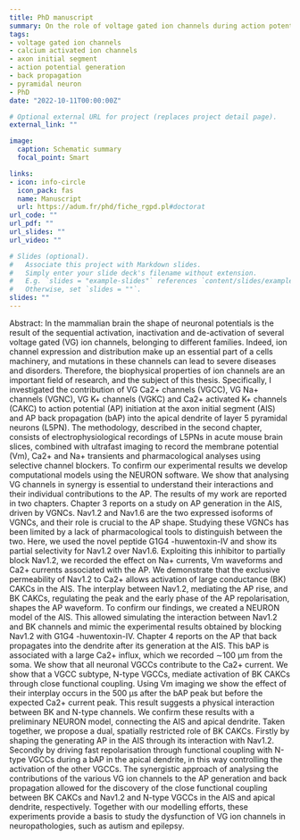 ```yaml
---
title: PhD manuscript
summary: On the role of voltage gated ion channels during action potential generation and back propagation in leyer 5 pyramidal neurons
tags:
- voltage gated ion channels
- calcium activated ion channels
- axon initial segment
- action potential generation
- back propagation
- pyramidal neuron
- PhD
date: "2022-10-11T00:00:00Z"

# Optional external URL for project (replaces project detail page).
external_link: ""

image:
  caption: Schematic summary
  focal_point: Smart

links:
- icon: info-circle
  icon_pack: fas
  name: Manuscript
  url: https://adum.fr/phd/fiche_rgpd.pl#doctorat
url_code: ""
url_pdf: ""
url_slides: ""
url_video: ""

# Slides (optional).
#   Associate this project with Markdown slides.
#   Simply enter your slide deck's filename without extension.
#   E.g. `slides = "example-slides"` references `content/slides/example-slides.md`.
#   Otherwise, set `slides = ""`.
slides: ""
---
```

Abstract: In the mammalian brain the shape of neuronal potentials is the result of the sequential activation, inactivation and de-activation of several voltage gated (VG) ion channels, belonging to different families. Indeed, ion channel expression and distribution make up an essential part of a cells machinery, and mutations in these channels can lead to severe diseases and disorders. Therefore, the biophysical properties of ion channels are an important field of research, and the subject of this thesis. Specifically, I investigated the contribution of VG Ca2+ channels (VGCC), VG Na+ channels (VGNC), VG K+ channels (VGKC) and Ca2+ activated K+ channels (CAKC) to action potential (AP) initiation at the axon initial segment (AIS) and AP back propagation (bAP) into the apical dendrite of layer 5 pyramidal neurons (L5PN). The methodology, described in the second chapter, consists of electrophysiological recordings of L5PNs in acute mouse brain slices, combined with ultrafast imaging to record the membrane potential (Vm), Ca2+ and Na+ transients and pharmacological analyses using selective channel blockers. To confirm our experimental results we develop computational models using the NEURON software. We show that analysing VG channels in synergy is essential to understand their interactions and their individual contributions to the AP. The results of my work are reported in two chapters. Chapter 3 reports on a study on AP generation in the AIS, driven by VGNCs. Nav1.2 and Nav1.6 are the two expressed isoforms of VGNCs, and their role is crucial to the AP shape. Studying these VGNCs has been limited by a lack of pharmacological tools to distinguish between the two. Here, we used the novel peptide G1G4 -huwentoxin-IV and show its partial selectivity for Nav1.2 over Nav1.6. Exploiting this inhibitor to partially block Nav1.2, we recorded the effect on Na+ currents, Vm waveforms and Ca2+ currents associated with the AP. We demonstrate that the exclusive permeability of Nav1.2 to Ca2+ allows activation of large conductance (BK) CAKCs in the AIS. The interplay between Nav1.2, mediating the AP rise, and BK CAKCs, regulating the peak and the early phase of the AP repolarisation, shapes the AP waveform. To confirm our findings, we created a NEURON model of the AIS. This allowed simulating the interaction between Nav1.2 and BK channels and mimic the experimental results obtained by blocking Nav1.2 with G1G4 -huwentoxin-IV. Chapter 4 reports on the AP that back propagates into the dendrite after its generation at the AIS. This bAP is associated with a large Ca2+ influx, which we recorded ∼100 µm from the soma. We show that all neuronal VGCCs contribute to the Ca2+ current. We show that a VGCC subtype, N-type VGCCs, mediate activation of BK CAKCs through close functional coupling. Using Vm imaging we show the effect of their interplay occurs in the 500 µs after the bAP peak but before the expected Ca2+ current peak. This result suggests a physical interaction between BK and N-type channels. We confirm these results with a preliminary NEURON model, connecting the AIS and apical dendrite. Taken together, we propose a dual, spatially restricted role of BK CAKCs. Firstly by shaping the generating AP in the AIS through its interaction with Nav1.2. Secondly by driving fast repolarisation through functional coupling with N-type VGCCs during a bAP in the apical dendrite, in this way controlling the activation of the other VGCCs. The synergistic approach of analysing the contributions of the various VG ion channels to the AP generation and back propagation allowed for the discovery of the close functional coupling between BK CAKCs and Nav1.2 and N-type VGCCs in the AIS and apical dendrite, respectively. Together with our modelling efforts, these experiments provide a basis to study the dysfunction of VG ion channels in neuropathologies, such as autism and epilepsy.